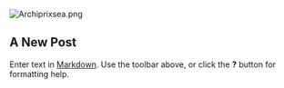 ![Archiprixsea.png]({{site.baseurl}}/img/proj/Archiprixsea.png)
## A New Post

Enter text in [Markdown](http://daringfireball.net/projects/markdown/). Use the toolbar above, or click the **?** button for formatting help.
